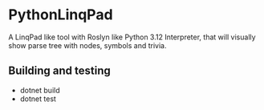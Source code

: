 # PythonLinqPad

A LinqPad like tool with Roslyn like Python 3.12 Interpreter, that will visually show parse tree with nodes, symbols and trivia.

## Building and testing

 - dotnet build
 - dotnet test

